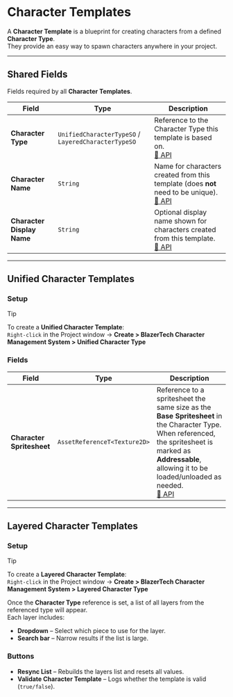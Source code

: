 # Character Templates

A **Character Template** is a blueprint for creating characters from a defined **Character Type**.  
They provide an easy way to spawn characters anywhere in your project.

---

## Shared Fields

Fields required by all **Character Templates**.

| Field | Type | Description |
|-------|------|-------------|
| **Character Type** | `UnifiedCharacterTypeSO` / `LayeredCharacterTypeSO` | Reference to the Character Type this template is based on.<br>[🔗 API](xref:BlazerTech.CharacterManagement.Characters.CharacterTemplateBaseSO`2.CharacterType) |
| **Character Name** | `String` | Name for characters created from this template (does **not** need to be unique).<br>[🔗 API](xref:BlazerTech.CharacterManagement.Characters.CharacterTemplateBaseSO`2.CharacterName) |
| **Character Display Name** | `String` | Optional display name shown for characters created from this template.<br>[🔗 API](xref:BlazerTech.CharacterManagement.Characters.CharacterTemplateBaseSO`2.CharacterDisplayName) |

---

## Unified Character Templates

### Setup
> [!TIP]  
> To create a **Unified Character Template**:  
> `Right-click` in the Project window → **Create > BlazerTech Character Management System > Unified Character Type**

### Fields

| Field | Type | Description |
|-------|------|-------------|
| **Character Spritesheet** | `AssetReferenceT<Texture2D>` | Reference to a spritesheet the same size as the **Base Spritesheet** in the Character Type. When referenced, the spritesheet is marked as **Addressable**, allowing it to be loaded/unloaded as needed.<br>[🔗 API](xref:BlazerTech.CharacterManagement.Characters.UnifiedCharacterTemplateSO.CharacterSpritesheet) |

---

## Layered Character Templates

### Setup
> [!TIP]  
> To create a **Layered Character Template**:  
> `Right-click` in the Project window → **Create > BlazerTech Character Management System > Layered Character Type**

Once the **Character Type** reference is set, a list of all layers from the referenced type will appear.  
Each layer includes:  
- **Dropdown** – Select which piece to use for the layer.  
- **Search bar** – Narrow results if the list is large.  

### Buttons
- **Resync List** – Rebuilds the layers list and resets all values.  
- **Validate Character Template** – Logs whether the template is valid (`true/false`).  
